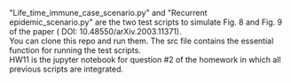 "Life_time_immune_case_scenario.py" and "Recurrent epidemic_scenario.py" are the two test scripts to simulate Fig. 8 and Fig. 9 of the paper ( DOI: 10.48550/arXiv.2003.11371). <br>
You can clone this repo and run them. The src file contains the essential function for running the test scripts.<br>
HW11 is the jupyter notebook for question #2 of the homework in which all previous scripts are integrated.<br>

